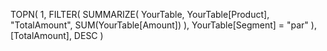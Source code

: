 TOPN(
    1,
    FILTER(
        SUMMARIZE(
            YourTable,
            YourTable[Product],
            "TotalAmount", SUM(YourTable[Amount])
        ),
        YourTable[Segment] = "par"
    ),
    [TotalAmount],
    DESC
)
